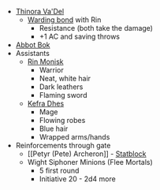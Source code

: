 
* [Thinora Va'Del](https://www.dndbeyond.com/monsters/3838148-lady-thinora-va-del-archmage-of-antiquity)
	* [Warding bond](https://www.dndbeyond.com/spells/warding-bond) with Rin
		* Resistance (both take the damage)
		* +1 AC and saving throws
* [Abbot Bok](https://www.dndbeyond.com/monsters/3821866-abbot-bok)
* Assistants
	* [Rin Monisk](https://www.dndbeyond.com/monsters/4423157-rin-monisk)
		* Warrior
		* Neat, white hair
		* Dark leathers
		* Flaming sword
	* [Kefra Dhes](https://www.dndbeyond.com/monsters/3768360-remnant-cultist)
		* Mage
		* Flowing robes
		* Blue hair
		* Wrapped arms/hands
* Reinforcements through gate
	* [[Petyr (Pete) Archeron]] - [Statblock](https://www.dndbeyond.com/monsters/2560883-necromancer-wizard)
	* Wight Siphoner Minions (Flee Mortals)
		* 5 first round
		* Initiative 20 - 2d4 more

